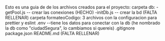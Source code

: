 Esto es una guia de de los archivos creados para el proyecto:
carpeta db: -getPool.js -- crear las conexiones (HECHO)
            -initDb.js  -- crear la bd (FALTA RELLENAR)
carpeta formateoCodigo: 3 archivos con la configuracion para prettier y eslint
.env --tiene los datos para conectar con la db (he nombrado la db como "ciudadSegura", lo cambiamos si quereis)
.gitignore
package.json
README.md (FALTA RELLENAR)



